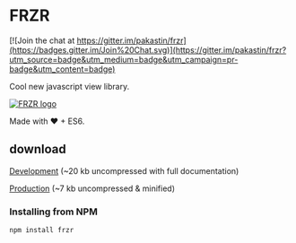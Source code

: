 # FRZR
[![Join the chat at https://gitter.im/pakastin/frzr](https://badges.gitter.im/Join%20Chat.svg)](https://gitter.im/pakastin/frzr?utm_source=badge&utm_medium=badge&utm_campaign=pr-badge&utm_content=badge)

Cool new javascript view library.

[![FRZR logo](https://frzr.js.org/img/logo.svg)](https://frzr.js.org)

Made with ♥ + ES6.

## download
[Development](http://frzrjs.github.io/frzr/dist/frzr.js) (~20 kb uncompressed with full documentation)

[Production](http://frzrjs.github.io/frzr/dist/frzr.min.js) (~7 kb uncompressed & minified)

### Installing from NPM

```
npm install frzr
```

